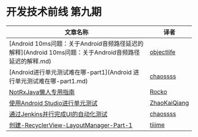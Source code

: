 # 开发技术前线 第九期

| 文章名称 |   译者  | 
|---------|--------|
| [Android 10ms问题：关于Android音频路径延迟的解释](Android 10ms问题：关于Android音频路径延迟的解释.md)  | [objectlife](https://github.com/objectlife)      |
| [Android进行单元测试难在哪-part1](Android 进行单元测试难在哪-part1.md)  | [chaossss](https://github.com/chaossss)|
| [NotRxJava懒人专用指南](NotRxJava懒人专用指南.md)  | [Rocko](https://github.com/Rocko)      |
| [使用Android Studio进行单元测试](使用Android-Studio进行单元测试.md)  | [ZhaoKaiQiang](https://github.com/ZhaoKaiQiang)|
| [通过Jenkins并行完成UI的自动化测试](通过Jenkins并行完成UI的自动化测试.md)  | [chaossss](https://github.com/chaossss)     |
| [创建-RecyclerView-LayoutManager-Part-1](创建-RecyclerView-LayoutManager-Part-1.md)  | [tiiime](https://github.com/tiiime)     |
